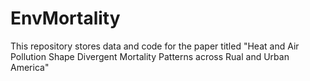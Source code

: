 # EnvMortality
This repository stores data and code for the paper titled "Heat and Air Pollution Shape Divergent Mortality Patterns across Rual and Urban America"
